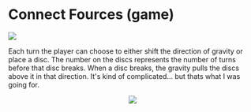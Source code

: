 # Connect Fources (game)

<img src="https://github.com/MathyouMB/Portfolio2018/blob/master/connectfources/img/title.png?raw=true" align="center">

Each turn the player can choose to either shift the direction of gravity or place a disc. The number on the discs represents the number of turns before that disc breaks. When a disc breaks, the gravity pulls the discs above it in that direction. It's kind of complicated... but thats what I was going for.
<br>
<div align="center">
<img src="https://raw.githubusercontent.com/MathyouMB/Portfolio2018/master/connectfources/img/g1.gif" align="center">
</div>


